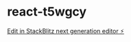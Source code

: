 # react-t5wgcy

[Edit in StackBlitz next generation editor ⚡️](https://stackblitz.com/~/github.com/10486-JosephMutua/react-t5wgcy)